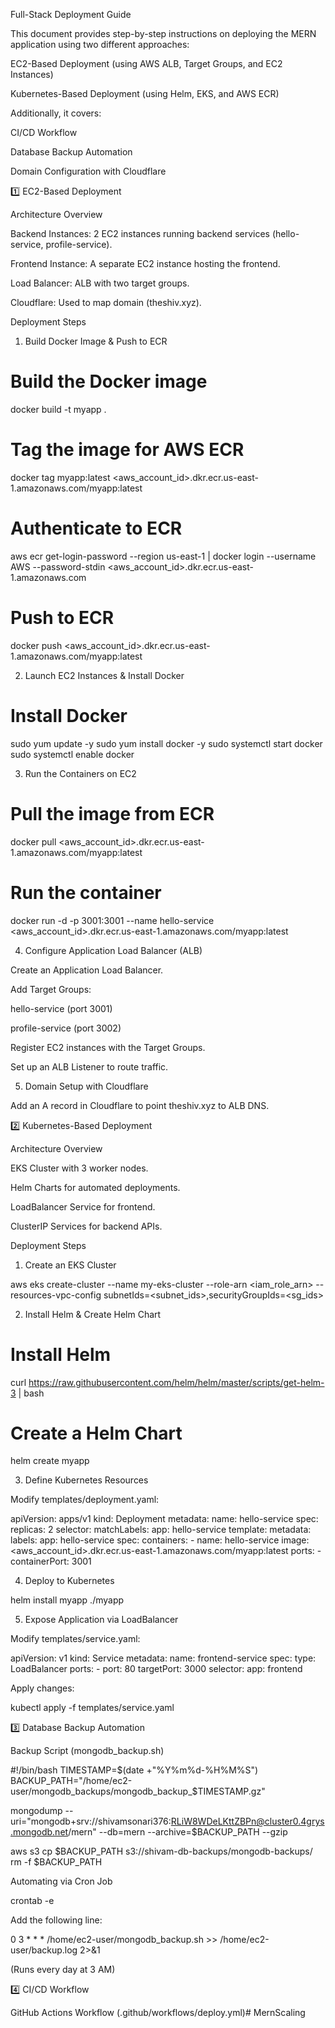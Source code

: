 Full-Stack Deployment Guide

This document provides step-by-step instructions on deploying the MERN application using two different approaches:

EC2-Based Deployment (using AWS ALB, Target Groups, and EC2 Instances)

Kubernetes-Based Deployment (using Helm, EKS, and AWS ECR)

Additionally, it covers:

CI/CD Workflow

Database Backup Automation

Domain Configuration with Cloudflare

1️⃣ EC2-Based Deployment

Architecture Overview

Backend Instances: 2 EC2 instances running backend services (hello-service, profile-service).

Frontend Instance: A separate EC2 instance hosting the frontend.

Load Balancer: ALB with two target groups.

Cloudflare: Used to map domain (theshiv.xyz).

Deployment Steps

1. Build Docker Image & Push to ECR

# Build the Docker image
docker build -t myapp .

# Tag the image for AWS ECR
docker tag myapp:latest <aws_account_id>.dkr.ecr.us-east-1.amazonaws.com/myapp:latest

# Authenticate to ECR
aws ecr get-login-password --region us-east-1 | docker login --username AWS --password-stdin <aws_account_id>.dkr.ecr.us-east-1.amazonaws.com

# Push to ECR
docker push <aws_account_id>.dkr.ecr.us-east-1.amazonaws.com/myapp:latest

2. Launch EC2 Instances & Install Docker

# Install Docker
sudo yum update -y
sudo yum install docker -y
sudo systemctl start docker
sudo systemctl enable docker

3. Run the Containers on EC2

# Pull the image from ECR
docker pull <aws_account_id>.dkr.ecr.us-east-1.amazonaws.com/myapp:latest

# Run the container
docker run -d -p 3001:3001 --name hello-service <aws_account_id>.dkr.ecr.us-east-1.amazonaws.com/myapp:latest

4. Configure Application Load Balancer (ALB)

Create an Application Load Balancer.

Add Target Groups:

hello-service (port 3001)

profile-service (port 3002)

Register EC2 instances with the Target Groups.

Set up an ALB Listener to route traffic.

5. Domain Setup with Cloudflare

Add an A record in Cloudflare to point theshiv.xyz to ALB DNS.

2️⃣ Kubernetes-Based Deployment

Architecture Overview

EKS Cluster with 3 worker nodes.

Helm Charts for automated deployments.

LoadBalancer Service for frontend.

ClusterIP Services for backend APIs.

Deployment Steps

1. Create an EKS Cluster

aws eks create-cluster --name my-eks-cluster --role-arn <iam_role_arn> --resources-vpc-config subnetIds=<subnet_ids>,securityGroupIds=<sg_ids>

2. Install Helm & Create Helm Chart

# Install Helm
curl https://raw.githubusercontent.com/helm/helm/master/scripts/get-helm-3 | bash

# Create a Helm Chart
helm create myapp

3. Define Kubernetes Resources

Modify templates/deployment.yaml:

apiVersion: apps/v1
kind: Deployment
metadata:
  name: hello-service
spec:
  replicas: 2
  selector:
    matchLabels:
      app: hello-service
  template:
    metadata:
      labels:
        app: hello-service
    spec:
      containers:
        - name: hello-service
          image: <aws_account_id>.dkr.ecr.us-east-1.amazonaws.com/myapp:latest
          ports:
            - containerPort: 3001

4. Deploy to Kubernetes

helm install myapp ./myapp

5. Expose Application via LoadBalancer

Modify templates/service.yaml:

apiVersion: v1
kind: Service
metadata:
  name: frontend-service
spec:
  type: LoadBalancer
  ports:
    - port: 80
      targetPort: 3000
  selector:
    app: frontend

Apply changes:

kubectl apply -f templates/service.yaml

3️⃣ Database Backup Automation

Backup Script (mongodb_backup.sh)

#!/bin/bash
TIMESTAMP=$(date +"%Y%m%d-%H%M%S")
BACKUP_PATH="/home/ec2-user/mongodb_backups/mongodb_backup_$TIMESTAMP.gz"

mongodump --uri="mongodb+srv://shivamsonari376:RLiW8WDeLKttZBPn@cluster0.4grys.mongodb.net/mern" --db=mern --archive=$BACKUP_PATH --gzip

aws s3 cp $BACKUP_PATH s3://shivam-db-backups/mongodb-backups/
rm -f $BACKUP_PATH

Automating via Cron Job

crontab -e

Add the following line:

0 3 * * * /home/ec2-user/mongodb_backup.sh >> /home/ec2-user/backup.log 2>&1

(Runs every day at 3 AM)

4️⃣ CI/CD Workflow

GitHub Actions Workflow (.github/workflows/deploy.yml)# MernScaling
